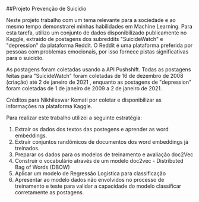 ##Projeto Prevenção de Suicídio

Neste projeto trabalho com um tema relevante para a sociedade e ao mesmo tempo demonstrarei minhas habilidades em Machine Learning. Para esta tarefa, utilizo um conjunto de dados disponibilizado publicamente no Kaggle, extraido de postagens dos subreddits "SuicideWatch" e "depression" da plataforma Reddit. O Reddit é uma plataforma preferida por pessoas com problemas emocionais, por isso fornece pistas significativas para o suicídio.

As postagens foram coletadas usando a API Pushshift. Todas as postagens feitas para "SuicideWatch" foram coletadas de 16 de dezembro de 2008 (criação) até 2 de janeiro de 2021 , enquanto as postagens de "depression" foram coletadas de 1 de janeiro de 2009 a 2 de janeiro de 2021.

Créditos para Nikhileswar Komati por coletar e disponibilizar as informações na plataforma Kaggle.

Para realizar este trabalho utilizei a seguinte estratégia:

1. Extrair os dados dos textos das postegens e aprender as word embeddings.
2. Extrair conjuntos randômicos de documentos dos word embeddings já treinados.
3. Preparar os dados para os modelos de treinamento e avaliação doc2Vec
4. Construir o vocabulário através de um modelo doc2vec - Distributed Bag of Words (DBOW)
5. Aplicar um modelo de Regressão Logística para classificação
6. Apresentar ao modelo dados não envolvidos no processo de treinamento e teste para validar a capacidade do modelo classificar corretamente as postagens.

